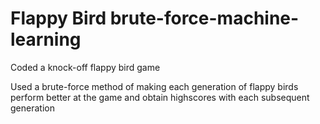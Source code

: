 # Flappy Bird brute-force-machine-learning

Coded a knock-off flappy bird game

Used a brute-force method of making each generation of flappy birds perform better at the game and obtain highscores with each subsequent generation
